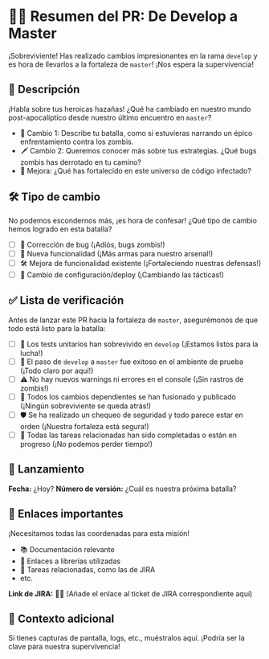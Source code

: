 # 🧟‍♀️ Resumen del PR: De Develop a Master

¡Sobreviviente! Has realizado cambios impresionantes en la rama `develop` y es hora de llevarlos a la fortaleza de `master`! ¡Nos espera la supervivencia!

## 🎯 Descripción

¡Habla sobre tus heroicas hazañas! ¿Qué ha cambiado en nuestro mundo post-apocalíptico desde nuestro último encuentro en `master`?

- 🧟 Cambio 1: Describe tu batalla, como si estuvieras narrando un épico enfrentamiento contra los zombis.
- 🗡️ Cambio 2: Queremos conocer más sobre tus estrategias. ¿Qué bugs zombis has derrotado en tu camino?
- 💉 Mejora: ¿Qué has fortalecido en este universo de código infectado?

## 🛠️ Tipo de cambio

No podemos escondernos más, ¡es hora de confesar! ¿Qué tipo de cambio hemos logrado en esta batalla?

- [ ] 🐛 Corrección de bug (¡Adiós, bugs zombis!)
- [ ] 🎁 Nueva funcionalidad (¡Más armas para nuestro arsenal!)
- [ ] 🛠️ Mejora de funcionalidad existente (¡Fortaleciendo nuestras defensas!)
- [ ] 🚀 Cambio de configuración/deploy (¡Cambiando las tácticas!)

## ✅ Lista de verificación

Antes de lanzar este PR hacia la fortaleza de `master`, asegurémonos de que todo está listo para la batalla:

- [ ] 🧪 Los tests unitarios han sobrevivido en `develop` (¡Estamos listos para la lucha!)
- [ ] 🚦 El paso de `develop` a `master` fue exitoso en el ambiente de prueba (¡Todo claro por aquí!)
- [ ] ⚠️ No hay nuevos warnings ni errores en el console (¡Sin rastros de zombis!)
- [ ] 🔄 Todos los cambios dependientes se han fusionado y publicado (¡Ningún sobreviviente se queda atrás!)
- [ ] 🛡️ Se ha realizado un chequeo de seguridad y todo parece estar en orden (¡Nuestra fortaleza está segura!)
- [ ] 💼 Todas las tareas relacionadas han sido completadas o están en progreso (¡No podemos perder tiempo!)

## 🚀 Lanzamiento

**Fecha:** ¿Hoy?
**Número de versión:** ¿Cuál es nuestra próxima batalla?

## 🔗 Enlaces importantes

¡Necesitamos todas las coordenadas para esta misión!

- 📚 Documentación relevante
- 🔧 Enlaces a librerías utilizadas
- 🎯 Tareas relacionadas, como las de JIRA
- etc.

**Link de JIRA:** 🕵️‍♂️ (Añade el enlace al ticket de JIRA correspondiente aquí)

## 🌌 Contexto adicional

Si tienes capturas de pantalla, logs, etc., muéstralos aquí. ¡Podría ser la clave para nuestra supervivencia!
